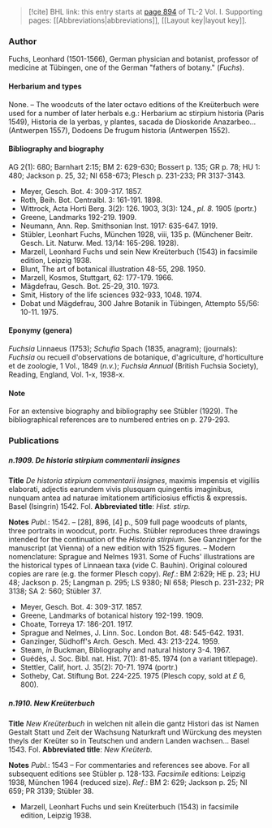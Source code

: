 > [!cite] BHL link: this entry starts at [page 894](https://www.biodiversitylibrary.org/item/103414#page/942/mode/1up) of TL-2 Vol. I.
> Supporting pages: [[Abbreviations|abbreviations]], [[Layout key|layout key]].

### Author

Fuchs, Leonhard (1501-1566), German physician and botanist, professor of medicine at Tübingen, one of the German "fathers of botany." (*Fuchs*).

#### Herbarium and types

None. – The woodcuts of the later octavo editions of the Kreüterbuch were used for a number of later herbals e.g.: Herbarium ac stirpium historia (Paris 1549), Historia de la yerbas, y plantes, sacada de Dioskoride Anazarbeo... (Antwerpen 1557), Dodoens De frugum historia (Antwerpen 1552).

#### Bibliography and biography

AG 2(1): 680; Barnhart 2:15; BM 2: 629-630; Bossert p. 135; GR p. 78; HU 1: 480; Jackson p. 25, 32; NI 658-673; Plesch p. 231-233; PR 3137-3143.
- Meyer, Gesch. Bot. 4: 309-317. 1857.
- Roth, Beih. Bot. Centralbl. 3: 161-191. 1898.
- Wittrock, Acta Horti Berg. 3(2): 126. 1903, 3(3): 124., *pl. 8.* 1905 (portr.)
- Greene, Landmarks 192-219. 1909.
- Neumann, Ann. Rep. Smithsonian Inst. 1917: 635-647. 1919.
- Stübler, Leonhart Fuchs, München 1928, viii, 135 p. (Münchener Beitr. Gesch. Lit. Naturw. Med. 13/14: 165-298. 1928).
- Marzell, Leonhard Fuchs und sein New Kreüterbuch (1543) in facsimile edition, Leipzig 1938.
- Blunt, The art of botanical illustration 48-55, 298. 1950.
- Marzell, Kosmos, Stuttgart, 62: 177-179. 1966.
- Mägdefrau, Gesch. Bot. 25-29, 310. 1973.
- Smit, History of the life sciences 932-933, 1048. 1974.
- Dobat und Mägdefrau, 300 Jahre Botanik in Tübingen, Attempto 55/56: 10-11. 1975.

#### Eponymy (genera)

*Fuchsia* Linnaeus (1753); *Schufia* Spach (1835, anagram); (journals): *Fuchsia* ou recueil d'observations de botanique, d'agriculture, d'horticulture et de zoologie, 1 Vol., 1849 (*n.v.*); *Fuchsia Annual* (British Fuchsia Society), Reading, England, Vol. 1-x, 1938-x.

#### Note

For an extensive biography and bibliography see Stübler (1929). The bibliographical references are to numbered entries on p. 279-293.

### Publications

##### n.1909. De historia stirpium commentarii insignes

**Title**
*De historia stirpium commentarii insignes*, maximis impensis et vigiliis elaborati, adjectis earundem vivis plusquam quingentis imaginibus, nunquam antea ad naturae imitationem artificiosius effictis & expressis. Basel (Isingrin) 1542. Fol.
**Abbreviated title**: *Hist. stirp.*

**Notes**
*Publ*.: 1542. – \[28\], 896, \[4\] p., 509 full page woodcuts of plants, three portraits in woodcut, portr. Fuchs. Stübler reproduces three drawings intended for the continuation of the *Historia stirpium*. See Ganzinger for the manuscript (at Vienna) of a new edition with 1525 figures. – Modern nomenclature: Sprague and Nelmes 1931. Some of Fuchs' illustrations are the historical types of Linnaean taxa (vide C. Bauhin). Original coloured copies are rare (e.g. the former Plesch copy).
*Ref*.: BM 2:629; HE p. 23; HU 48; Jackson p. 25; Langman p. 295; LS 9380; NI 658; Plesch p. 231-232; PR 3138; SA 2: 560; Stübler 37.
- Meyer, Gesch. Bot. 4: 309-317. 1857.
- Greene, Landmarks of botanical history 192-199. 1909.
- Choate, Torreya 17: 186-201. 1917.
- Sprague and Nelmes, J. Linn. Soc. London Bot. 48: 545-642. 1931.
- Ganzinger, Südhoff's Arch. Gesch. Med. 43: 213-224. 1959.
- Steam, *in* Buckman, Bibliography and natural history 3-4. 1967.
- Guédès, J. Soc. Bibl. nat. Hist. 7(1): 81-85. 1974 (on a variant titlepage).
- Stettler, Calif, hort. J. 35(2): 70-71. 1974 (portr.)
- Sotheby, Cat. Stiftung Bot. 224-225. 1975 (Plesch copy, sold at *£* 6, 800).

##### n.1910. New Kreüterbuch

**Title**
*New Kreüterbuch* in welchen nit allein die gantz Histori das ist Namen Gestalt Statt und Zeit der Wachsung Naturkraft und Würckung des meysten theyls der Kreüter so in Teutschen und andern Landen wachsen... Basel 1543. Fol.
**Abbreviated title**: *New Kreüterb.*

**Notes**
*Publ*.: 1543 – For commentaries and references see above. For all subsequent editions see Stübler p. 128-133.
*Facsimile* editions: Leipzig 1938, München 1964 (reduced size).
*Ref*.: BM 2: 629; Jackson p. 25; NI 659; PR 3139; Stübler 38.
- Marzell, Leonhart Fuchs und sein Kreüterbuch (1543) in facsimile edition, Leipzig 1938.

